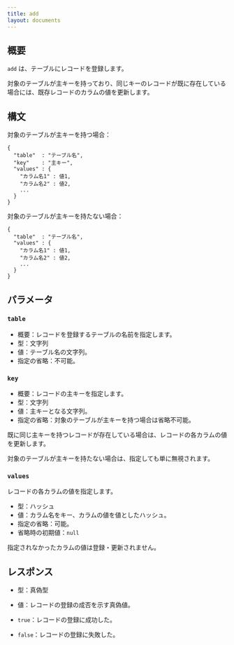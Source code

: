 ```yaml
---
title: add
layout: documents
---
```


## 概要

`add` は、テーブルにレコードを登録します。

対象のテーブルが主キーを持っており、同じキーのレコードが既に存在している場合には、既存レコードのカラムの値を更新します。

## 構文

対象のテーブルが主キーを持つ場合：

    {
      "table"  : "テーブル名",
      "key"    : "主キー",
      "values" : {
        "カラム名1" : 値1,
        "カラム名2" : 値2,
        ...
      }
    }

対象のテーブルが主キーを持たない場合：

    {
      "table"  : "テーブル名",
      "values" : {
        "カラム名1" : 値1,
        "カラム名2" : 値2,
        ...
      }
    }

## パラメータ

### `table`

 * 概要：レコードを登録するテーブルの名前を指定します。
 * 型：文字列
 * 値：テーブル名の文字列。
 * 指定の省略：不可能。

### `key`

 * 概要：レコードの主キーを指定します。
 * 型：文字列
 * 値：主キーとなる文字列。
 * 指定の省略：対象のテーブルが主キーを持つ場合は省略不可能。

既に同じ主キーを持つレコードが存在している場合は、レコードの各カラムの値を更新します。

対象のテーブルが主キーを持たない場合は、指定しても単に無視されます。

### `values`

レコードの各カラムの値を指定します。

 * 型：ハッシュ
 * 値：カラム名をキー、カラムの値を値としたハッシュ。
 * 指定の省略：可能。
 * 省略時の初期値：`null`

指定されなかったカラムの値は登録・更新されません。


## レスポンス

 * 型：真偽型
 * 値：レコードの登録の成否を示す真偽値。

 * `true`：レコードの登録に成功した。
 * `false`：レコードの登録に失敗した。
